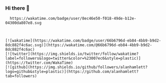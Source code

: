 ### Hi there 👋


      https://wakatime.com/badge/user/8ec46e50-f018-49de-b12e-04300da807e8.svg



    [![wakatime](https://wakatime.com/badge/user/66b6796d-eb84-4bb9-b9d2-8dc882f4c6ac.svg)](https://wakatime.com/@66b6796d-eb84-4bb9-b9d2-8dc882f4c6ac)
    [![twitter](https://img.shields.io/twitter/follow/wakatime?label=followers&logo=twitter&color=%23007ec6&style=plastic)](https://twitter.com/WakaTime)
    [![github](https://img.shields.io/github/followers/alanhamlett?logo=github&style=plastic)](https://github.com/alanhamlett?tab=followers)


